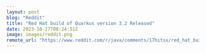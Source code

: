 ```yaml
---
layout: post
blog: "Reddit"
title: "Red Hat build of Quarkus version 3.2 Released"
date: 2023-10-27T08:24:51Z
image: images/reddit.png
remote_url: "https://www.reddit.com/r/java/comments/17hitsx/red_hat_build_of_quarkus_version_32_released/"
---
```


